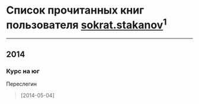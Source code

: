 # Список прочитанных книг пользователя [sokrat.stakanov](https://www.facebook.com/sokrat.stakanov)<sup>1</sup>
---

## 2014

### Курс на юг
Переслегин
> [2014-05-04] 



